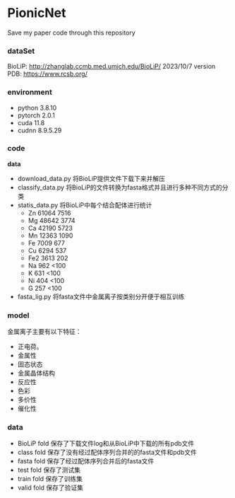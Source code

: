 # PionicNet

Save my paper code through this repository

### dataSet

BioLiP: <http://zhanglab.ccmb.med.umich.edu/BioLiP/> 2023/10/7 version
PDB: <https://www.rcsb.org/>

### environment

- python 3.8.10
- pytorch 2.0.1
- cuda 11.8
- cudnn 8.9.5.29

### code

**data**

- download_data.py 将BioLiP提供文件下载下来并解压
- classify_data.py 将BioLiP的文件转换为fasta格式并且进行多种不同方式的分类
- statis_data.py 将BioLiP中每个结合配体进行统计
  - Zn 61064 7516
  - Mg 48642 3774
  - Ca 42190 5723
  - Mn 12363 1090
  - Fe 7009 677
  - Cu 6294 537
  - Fe2 3613 202
  - Na 962 <100
  - K 631 <100
  - Ni 404 <100
  - G 257 <100
- fasta_lig.py 将fasta文件中金属离子按类别分开便于相互训练

### model

金属离子主要有以下特征：

- 正电荷。
- 金属性
- 固态状态
- 金属晶体结构
- 反应性
- 色彩
- 多价性
- 催化性

### data

- BioLiP fold 保存了下载文件log和从BioLiP中下载的所有pdb文件
- class fold 保存了没有经过配体序列合并的的fasta文件和pdb文件
- fasta fold 保存了经过配体序列合并后的fasta文件
- test fold 保存了测试集
- train fold 保存了训练集
- valid fold 保存了验证集
  